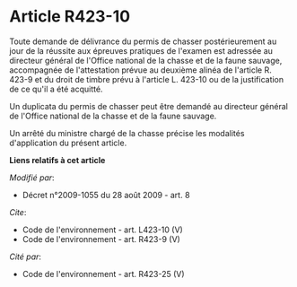 # Article R423-10

Toute demande de délivrance du permis de chasser postérieurement au jour de la réussite aux épreuves pratiques de l'examen
est adressée au directeur général de l'Office national de la chasse et de la faune sauvage, accompagnée de l'attestation
prévue au deuxième alinéa de l'article R. 423-9 et du droit de timbre prévu à l'article L. 423-10 ou de la justification de
ce qu'il a été acquitté. 

Un duplicata du permis de chasser peut être demandé au directeur général de l'Office national de la chasse et de la faune
sauvage. 

Un arrêté du ministre chargé de la chasse précise les modalités d'application du présent article.

**Liens relatifs à cet article**

_Modifié par_:

  - Décret n°2009-1055 du 28 août 2009 - art. 8

_Cite_:

  - Code de l'environnement - art. L423-10 (V)
  - Code de l'environnement - art. R423-9 (V)

_Cité par_:

  - Code de l'environnement - art. R423-25 (V)
